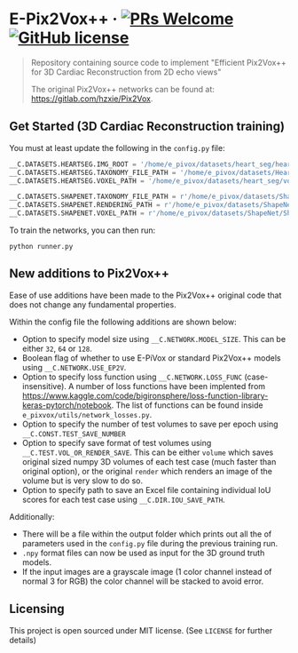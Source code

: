 # E-Pix2Vox++ &middot; [![PRs Welcome](https://img.shields.io/badge/PRs-welcome-brightgreen.svg?style=flat-square)](http://makeapullrequest.com) [![GitHub license](https://img.shields.io/badge/license-MIT-blue.svg?style=flat-square)](https://github.com/your/your-project/blob/master/LICENSE)
> Repository containing source code to implement "Efficient Pix2Vox++ for 3D Cardiac Reconstruction from 2D echo views"
> 
> The original Pix2Vox++ networks can be found at: https://gitlab.com/hzxie/Pix2Vox.


## Get Started (3D Cardiac Reconstruction training)
You must at least update the following in the `config.py` file:

```python
__C.DATASETS.HEARTSEG.IMG_ROOT = '/home/e_pivox/datasets/heart_seg/heart_render'
__C.DATASETS.HEARTSEG.TAXONOMY_FILE_PATH = '/home/e_pivox/datasets/HeartSeg.json'
__C.DATASETS.HEARTSEG.VOXEL_PATH = '/home/e_pivox/datasets/heart_seg/voxel_volumes/%s/%s/model.npy'

__C.DATASETS.SHAPENET.TAXONOMY_FILE_PATH = r'/home/e_pivox/datasets/ShapeNet.json'
__C.DATASETS.SHAPENET.RENDERING_PATH = r'/home/e_pivox/datasets/ShapeNet/ShapeNetRendering/%s/%s/rendering/%02d.png'
__C.DATASETS.SHAPENET.VOXEL_PATH = r'/home/e_pivox/datasets/ShapeNet/ShapeNetVox32/%s/%s/model.binvox'
```
To train the networks, you can then run:

```shell
python runner.py
```

## New additions to Pix2Vox++

Ease of use additions have been made to the Pix2Vox++ original code that does not change any fundamental properties.

Within the config file the following additions are shown below:

- Option to specify model size using `__C.NETWORK.MODEL_SIZE`. This can be either `32`, `64` or `128`.
- Boolean flag of whether to use E-PiVox or standard Pix2Vox++ models using `__C.NETWORK.USE_EP2V`.
- Option to specify loss function using `__C.NETWORK.LOSS_FUNC` (case-insensitive). A number of loss functions have 
been implented from https://www.kaggle.com/code/bigironsphere/loss-function-library-keras-pytorch/notebook. The list of
functions can be found inside `e_pixvox/utils/network_losses.py`.
- Option to specify the number of test volumes to save per epoch using `__C.CONST.TEST_SAVE_NUMBER`
- Option to specify save format of test volumes using `__C.TEST.VOL_OR_RENDER_SAVE`. This can be either `volume` which 
saves original sized numpy 3D volumes of each test case (much faster than original option), or the original `render` 
which renders an image of the volume but is very slow to do so.
- Option to specify path to save an Excel file containing individual IoU scores for each test case using
`__C.DIR.IOU_SAVE_PATH`.

Additionally:
- There will be a file within the output folder which prints out all the of parameters used in the `config.py` file 
during the previous training run.
- `.npy` format files can now be used as input for the 3D ground truth models. 
- If the input images are a grayscale image (1 color channel instead of normal 3 for RGB) the color channel will be 
stacked to avoid error.

## Licensing
This project is open sourced under MIT license. (See `LICENSE` for further details)